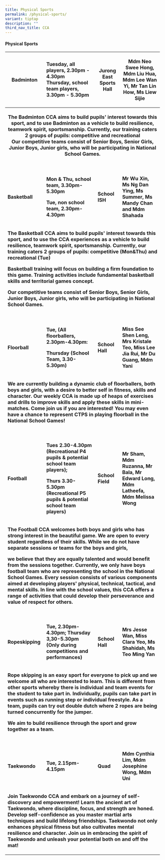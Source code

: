 ```yaml
---
title: Physical Sports
permalink: /physical-sports/
variant: tiptap
description: ""
third_nav_title: CCA
---
```

<h4>Physical Sports</h4>
<table style="minWidth: 100px">
<colgroup>
<col>
<col>
<col>
<col>
</colgroup>
<tbody>
<tr>
<th rowspan="1" colspan="1">
<p>Badminton</p>
</th>
<td rowspan="1" colspan="1">
<p><strong>Tuesday, all players, 2.30pm - 4.30pm<br>Thursday, school team players, 3.30pm - 5.30pm</strong>
</p>
</td>
<th rowspan="1" colspan="1">
<p>Jurong East Sports Hall</p>
</th>
<th rowspan="1" colspan="1">
<p>Mdm Neo Swee Hong, Mdm Liu Hua, Mdm Lee Wan Yi, Mr Tan Lin How, Ms Liew
Sijie</p>
</th>
</tr>
<tr>
<th rowspan="1" colspan="4">
<p>The Badminton CCA aims to build pupils' interest towards this sport, and
to use Badminton as a vehicle to build resilience, teamwork spirit, sportsmanship.
Currently, our training caters 2 groups of pupils: competitive and recreational
<br>Our competitive teams consist of Senior Boys, Senior Girls, Junior Boys,
Junior girls, who will be participating in National School Games.</p>
</th>
</tr>
<tr>
<td rowspan="1" colspan="1">
<p></p>
</td>
<td rowspan="1" colspan="1">
<p></p>
</td>
<td rowspan="1" colspan="1">
<p></p>
</td>
<td rowspan="1" colspan="1">
<p></p>
</td>
</tr>
<tr>
<td rowspan="1" colspan="1">
<p><strong>Basketball</strong>
</p>
</td>
<td rowspan="1" colspan="1">
<p><strong>Mon &amp; Thu, school team, 3.30pm-5.30pm</strong>
</p>
<p><strong>Tue, non school team, 2.30pm-4.30pm</strong>
</p>
<p></p>
</td>
<td rowspan="1" colspan="1">
<p><strong>School ISH</strong>
</p>
</td>
<td rowspan="1" colspan="1">
<p><strong>Mr Wu Xin, Ms Ng Dan Ying, Ms Summer, Ms Mandy Chan and Mdm Shahada</strong>
</p>
</td>
</tr>
<tr>
<td rowspan="1" colspan="4">
<p><strong>The Basketball CCA aims to build pupils' interest towards this sport, and to use the CCA experiences as a vehicle to build resilience, teamwork spirit, sportsmanship. Currently, our training caters 2 groups of pupils: competitive (Mon&amp;Thu) and recreational (Tue)</strong>
</p>
<p><strong>Basketball training will focus on building a firm foundation to this game. Training activities include fundamental basketball skills and territorial games concept.</strong>
</p>
<p><strong>Our competitive teams consist of Senior Boys, Senior Girls, Junior Boys, Junior girls, who will be participating in National School Games.</strong>
</p>
</td>
</tr>
<tr>
<td rowspan="1" colspan="1">
<p></p>
</td>
<td rowspan="1" colspan="1">
<p></p>
</td>
<td rowspan="1" colspan="1">
<p></p>
</td>
<td rowspan="1" colspan="1">
<p></p>
</td>
</tr>
<tr>
<td rowspan="1" colspan="1">
<p><strong>Floorball</strong>
</p>
</td>
<td rowspan="1" colspan="1">
<p><strong>Tue, (All floorballers, 2.30pm-4.30pm:</strong>
</p>
<p><strong>Thursday (School Team, 3.30-5.30pm)</strong>
</p>
<p></p>
</td>
<td rowspan="1" colspan="1">
<p><strong>School Hall</strong>
</p>
</td>
<td rowspan="1" colspan="1">
<p><strong>Miss See Shen Leng, Mrs Kristale Teo, Miss Lee Jia Rui, Mr Du Guang, Mdm Yani</strong>
</p>
</td>
</tr>
<tr>
<td rowspan="1" colspan="4">
<p><strong>We are currently building a dynamic club of floorballers, both boys and girls, with a desire to better self in fitness, skills and character. Our weekly CCA is made up of heaps of exercises and drills to improve skills and apply these skills in mini-matches. Come join us if you are interested! You may even have a chance to represent CTPS in playing floorball in the National School Games!</strong>
</p>
</td>
</tr>
<tr>
<td rowspan="1" colspan="1">
<p></p>
</td>
<td rowspan="1" colspan="1">
<p></p>
</td>
<td rowspan="1" colspan="1">
<p></p>
</td>
<td rowspan="1" colspan="1">
<p></p>
</td>
</tr>
<tr>
<td rowspan="1" colspan="1">
<p><strong>Football</strong>
</p>
</td>
<td rowspan="1" colspan="1">
<p><strong>Tues 2.30-4.30pm (Recreational P4 pupils &amp; potential school team players);</strong>
</p>
<p><strong>Thurs 3.30-5.30pm (Recreational P5 pupils &amp; potential school team players)</strong>
</p>
<p></p>
</td>
<td rowspan="1" colspan="1">
<p><strong>School Field</strong>
</p>
</td>
<td rowspan="1" colspan="1">
<p><strong>Mr Sham, Mdm Ruzanna, Mr Bala, Mr Edward Long, Mdm Latheefa, Mdm Melissa Wong</strong>
</p>
</td>
</tr>
<tr>
<td rowspan="1" colspan="4">
<p><strong>The Football CCA welcomes both boys and girls who has strong interest in the beautiful game. We are open to every student regardless of their skills. While we do not have separate sessions or teams for the boys and girls,</strong>
</p>
<p><strong>we believe that they are equally talented and would benefit from the sessions together. Currently, we only have boys football team who are representing the school in the National School Games. Every session consists of various components aimed at developing players' physical, technical, tactical, and mental skills. In line with the school values, this CCA offers a range of activities that could develop their perseverance and value of respect for others.</strong>
</p>
</td>
</tr>
<tr>
<td rowspan="1" colspan="1">
<p></p>
</td>
<td rowspan="1" colspan="1">
<p></p>
</td>
<td rowspan="1" colspan="1">
<p></p>
</td>
<td rowspan="1" colspan="1">
<p></p>
</td>
</tr>
<tr>
<td rowspan="1" colspan="1">
<p><strong>Ropeskipping</strong>
</p>
</td>
<td rowspan="1" colspan="1">
<p><strong>Tue, 2.30pm-4.30pm; Thursday 3,30-5.30pm (Only during competitions and performances)</strong>
</p>
</td>
<td rowspan="1" colspan="1">
<p><strong>School Hall</strong>
</p>
</td>
<td rowspan="1" colspan="1">
<p><strong>Mrs Jesse Wan, Miss Clara Yeo, Ms Shahidah, Ms Teo Ming Yan</strong>
</p>
<p></p>
</td>
</tr>
<tr>
<td rowspan="1" colspan="4">
<p><strong>Rope skipping is an easy sport for everyone to pick up and we welcome all who are interested to learn. This is different from other sports whereby there is individual and team events for the student to take part in. Individually, pupils can take part in events such as running step or individual freestyle. As a team, pupils can try out double dutch where 2 ropes are being turned concurrently for the jumper.</strong>
</p>
<p><strong>We aim to build resilience through the sport and grow together as a team.</strong>
</p>
</td>
</tr>
<tr>
<td rowspan="1" colspan="1">
<p></p>
</td>
<td rowspan="1" colspan="1">
<p></p>
</td>
<td rowspan="1" colspan="1">
<p></p>
</td>
<td rowspan="1" colspan="1">
<p></p>
</td>
</tr>
<tr>
<td rowspan="1" colspan="1">
<p><strong>Taekwondo</strong>
</p>
</td>
<td rowspan="1" colspan="1">
<p><strong>Tue, 2.15pm-4.15pm</strong>
</p>
</td>
<td rowspan="1" colspan="1">
<p><strong>Quad</strong>
</p>
</td>
<td rowspan="1" colspan="1">
<p><strong>Mdm Cynthia Lim, Mdm Josephine Wong, Mdm Uni</strong>
</p>
</td>
</tr>
<tr>
<td rowspan="1" colspan="4">
<p><strong>Join Taekwondo CCA and embark on a journey of self-discovery and empowerment! Learn the ancient art of Taekwondo, where discipline, focus, and strength are honed. Develop self-confidence as you master martial arts techniques and build lifelong friendships. Taekwondo not only enhances physical fitness but also cultivates mental resilience and character. Join us in embracing the spirit of Taekwondo and unleash your potential both on and off the mat!</strong>
</p>
</td>
</tr>
</tbody>
</table>
<p></p>